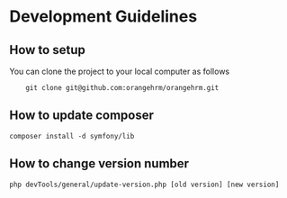 # Development Guidelines 
## How to setup 
You can clone the project to your local computer as follows 
```
    git clone git@github.com:orangehrm/orangehrm.git
```
## How to update composer 
    composer install -d symfony/lib

## How to change version number 
    php devTools/general/update-version.php [old version] [new version]